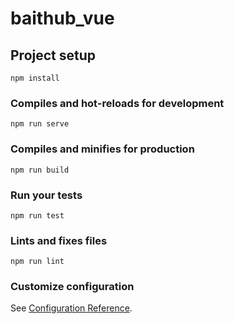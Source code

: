# baithub_vue

## Project setup

```node
npm install
```

### Compiles and hot-reloads for development

```node
npm run serve
```

### Compiles and minifies for production

```node
npm run build
```

### Run your tests

```node
npm run test
```

### Lints and fixes files

```node
npm run lint
```

### Customize configuration

See [Configuration Reference](https://cli.vuejs.org/config/).
